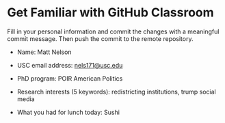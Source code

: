 # Get Familiar with GitHub Classroom

Fill in your personal information and commit the changes with a meaningful commit message.  Then push the commit to the remote repository.

* Name: Matt Nelson

* USC email address: nels171@usc.edu

* PhD program: POIR American Politics

* Research interests (5 keywords): redistricting institutions, trump social media

* What you had for lunch today: Sushi

